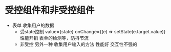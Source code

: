 # 受控组件和非受控组件

- 表单 收集用户的数据
   - 受state控制
   value={state} onChange={(e) => setState(e.target.value)}
   性能开销 表单的检测等，防抖节流
   - 非受控
   另外一种 收集用户输入的方法
   性能好 交互性不强的